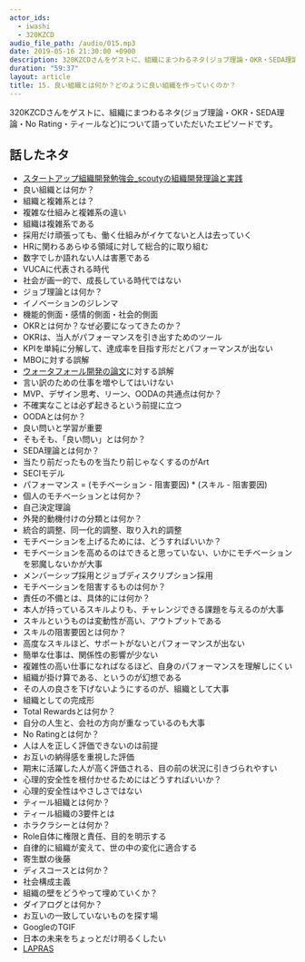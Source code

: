 ```yaml
---
actor_ids:
  - iwashi 
  - 320KZCD
audio_file_path: /audio/015.mp3
date: 2019-05-16 21:30:00 +0900
description: 320KZCDさんをゲストに、組織にまつわるネタ(ジョブ理論・OKR・SEDA理論・No Rating・ティールなど)について語っていただいたエピソードです。
duration: "59:37"
layout: article
title: 15. 良い組織とは何か？どのように良い組織を作っていくのか？
---
```


320KZCDさんをゲストに、組織にまつわるネタ(ジョブ理論・OKR・SEDA理論・No Rating・ティールなど)について語っていただいたエピソードです。

## 話したネタ

- [スタートアップ組織開発勉強会_scoutyの組織開発理論と実践](https://speakerdeck.com/320kz/sutatoatupuzu-zhi-kai-fa-mian-qiang-hui-scoutyfalsezu-zhi-kai-fa-li-lun-toshi-jian)
- 良い組織とは何か？
- 組織と複雑系とは？
- 複雑な仕組みと複雑系の違い
- 組織は複雑系である
- 採用だけ頑張っても、働く仕組みがイケてないと人は去っていく
- HRに関わるあらゆる領域に対して総合的に取り組む
- 数字でしか語れない人は害悪である
- VUCAに代表される時代
- 社会が画一的で、成長している時代ではない
- ジョブ理論とは何か？
- イノベーションのジレンマ
- 機能的側面・感情的側面・社会的側面
- OKRとは何か？なぜ必要になってきたのか？
- OKRは、当人がパフォーマンスを引き出すためのツール
- KPIを単純に分解して、達成率を目指す形だとパフォーマンスが出ない
- MBOに対する誤解
- [ウォータフォール開発の論文](http://agileconsortium.pbworks.com/w/page/52184647/Royce%20Defining%20Waterfall)に対する誤解
- 言い訳のための仕事を増やしてはいけない
- MVP、デザイン思考、リーン、OODAの共通点は何か？
- 不確実なことは必ず起きるという前提に立つ
- OODAとは何か？
- 良い問いと学習が重要
- そもそも、「良い問い」とは何か？
- SEDA理論とは何か？
- 当たり前だったものを当たり前じゃなくするのがArt
- SECIモデル
- パフォーマンス = (モチベーション - 阻害要因) * (スキル - 阻害要因)
- 個人のモチベーションとは何か？
- 自己決定理論
- 外発的動機付けの分類とは何か？
- 統合的調整、同一化的調整、取り入れ的調整
- モチベーションを上げるためには、どうすればいいか？
- モチベーションを高めるのはできると思っていない、いかにモチベーションを邪魔しないかが大事
- メンバーシップ採用とジョブディスクリプション採用
- モチベーションを阻害するものは何か？
- 責任の不備とは、具体的には何か？
- 本人が持っているスキルよりも、チャレンジできる課題を与えるのが大事
- スキルというものは変動性が高い、アウトプットである
- スキルの阻害要因とは何か？
- 高度なスキルほど、サポートがないとパフォーマンスが出ない
- 簡単な仕事は、関係性の影響が少ない
- 複雑性の高い仕事になればなるほど、自身のパフォーマンスを理解しにくい
- 組織が掛け算である、というのが幻想である
- その人の良さを下げないようにするのが、組織として大事
- 組織としての完成形
- Total Rewardsとは何か？
- 自分の人生と、会社の方向が重なっているのも大事
- No Ratingとは何か？
- 人は人を正しく評価できないのは前提
- お互いの納得感を重視した評価
- 期末に活躍した人が高く評価される、目の前の状況に引きづられやすい
- 心理的安全性を根付かせるためにはどうすればいいか？
- 心理的安全性はやさしさではない
- ティール組織とは何か？
- ティール組織の3要件とは
- ホラクラシーとは何か？
- Role自体に権限と責任、目的を明示する
- 自律的に組織が変えて、世の中の変化に適合する
- 寄生獣の後藤
- ディスコースとは何か？
- 社会構成主義
- 組織の壁をどうやって埋めていくか？
- ダイアログとは何か？
- お互いの一致していないものを探す場
- GoogleのTGIF
- 日本の未来をちょっとだけ明るくしたい
- [LAPRAS](https://scout.lapras.com/)

